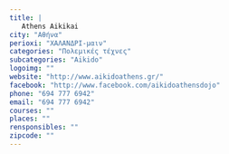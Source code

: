 ```yaml
---
title: |
   Athens Aikikai
city: "Αθήνα"
perioxi: "ΧΑΛΑΝΔΡΙ-μαιν"
categories: "Πολεμικές τέχνες"
subcategories: "Aikido"
logoimg: ""
website: "http://www.aikidoathens.gr/"
facebook: "http://www.facebook.com/aikidoathensdojo"
phone: "694 777 6942"
email: "694 777 6942"
courses: ""
places: ""
rensponsibles: ""
zipcode: ""
---
```




